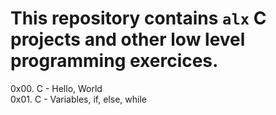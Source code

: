 # This repository contains `alx` C projects and other low level programming exercices.




0x00. C - Hello, World	
0x01. C - Variables, if, else, while	

